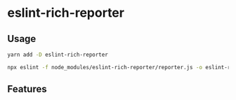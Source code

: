 # eslint-rich-reporter


## Usage

```bash
yarn add -D eslint-rich-reporter

npx eslint -f node_modules/eslint-rich-reporter/reporter.js -o eslint-report.html
```

## Features
